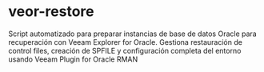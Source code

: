 # veor-restore
Script automatizado para preparar instancias de base de datos Oracle para recuperación con Veeam Explorer for Oracle. Gestiona restauración de control files, creación de SPFILE y configuración completa del entorno usando Veeam Plugin for Oracle RMAN
